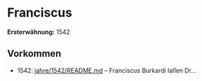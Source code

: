 # Franciscus

**Ersterwähnung:** 1542

## Vorkommen
- 1542: [jahre/1542/README.md](../jahre/1542/README.md) – Franciscus Burkardi laſſen Dr...
